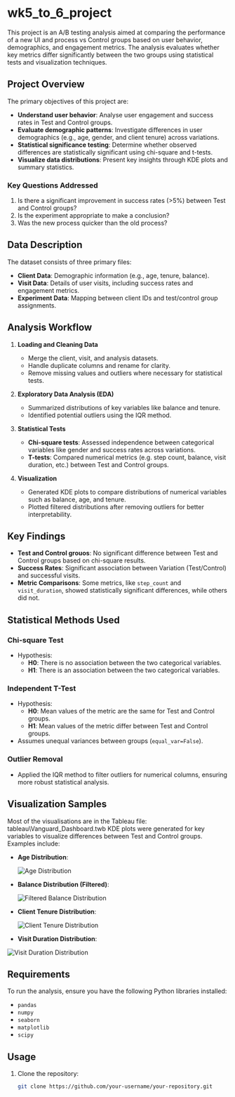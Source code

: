 # wk5_to_6_project

This project is an A/B testing analysis aimed at comparing the performance of a new UI and process vs Control groups based on user behavior, demographics, and engagement metrics. The analysis evaluates whether key metrics differ significantly between the two groups using statistical tests and visualization techniques.

## Project Overview

The primary objectives of this project are:
- **Understand user behavior**: Analyse user engagement and success rates in Test and Control groups.
- **Evaluate demographic patterns**: Investigate differences in user demographics (e.g., age, gender, and client tenure) across variations.
- **Statistical significance testing**: Determine whether observed differences are statistically significant using chi-square and t-tests.
- **Visualize data distributions**: Present key insights through KDE plots and summary statistics.

### Key Questions Addressed
1. Is there a significant improvement in success rates (>5%) between Test and Control groups?
2. Is the experiment appropriate to make a conclusion?
3. Was the new process quicker than the old process?

## Data Description

The dataset consists of three primary files:
- **Client Data**: Demographic information (e.g., age, tenure, balance).
- **Visit Data**: Details of user visits, including success rates and engagement metrics.
- **Experiment Data**: Mapping between client IDs and test/control group assignments.

## Analysis Workflow

1. **Loading and Cleaning Data**
   - Merge the client, visit, and analysis datasets.
   - Handle duplicate columns and rename for clarity.
   - Remove missing values and outliers where necessary for statistical tests.

2. **Exploratory Data Analysis (EDA)**
   - Summarized distributions of key variables like balance and tenure.
   - Identified potential outliers using the IQR method.

3. **Statistical Tests**
   - **Chi-square tests**: Assessed independence between categorical variables like gender and success rates across variations.
   - **T-tests**: Compared numerical metrics (e.g. step count, balance, visit duration, etc.) between Test and Control groups.

4. **Visualization**
   - Generated KDE plots to compare distributions of numerical variables such as balance, age, and tenure.
   - Plotted filtered distributions after removing outliers for better interpretability.

## Key Findings

- **Test and Control grouos**: No significant difference between Test and Control groups based on chi-square results.
- **Success Rates**: Significant association between Variation (Test/Control) and successful visits.
- **Metric Comparisons**: Some metrics, like `step_count` and `visit_duration`, showed statistically significant differences, while others did not.

## Statistical Methods Used

### Chi-square Test
- Hypothesis:
  - **H0**: There is no association between the two categorical variables.
  - **H1**: There is an association between the two categorical variables.

### Independent T-Test
- Hypothesis:
  - **H0**: Mean values of the metric are the same for Test and Control groups.
  - **H1**: Mean values of the metric differ between Test and Control groups.
- Assumes unequal variances between groups (`equal_var=False`).

### Outlier Removal
- Applied the IQR method to filter outliers for numerical columns, ensuring more robust statistical analysis.

## Visualization Samples
Most of the visualisations are in the Tableau file: tableau\Vanguard_Dashboard.twb
KDE plots were generated for key variables to visualize differences between Test and Control groups. Examples include:

- **Age Distribution**:
  
  ![Age Distribution](figures/age_dist_control_vs_test.png)
  
- **Balance Distribution (Filtered)**:
  
  ![Filtered Balance Distribution](figures/bal_dist_control_vs_test_filtered.png)
  
- **Client Tenure Distribution**:
  
  ![Client Tenure Distribution](figures/clnt_tenure_dist_control_vs_test.png)

- **Visit Duration Distribution**:
  
 ![Visit Duration Distribution](figures/visit_duration_control_vs_test.png)

## Requirements

To run the analysis, ensure you have the following Python libraries installed:
- `pandas`
- `numpy`
- `seaborn`
- `matplotlib`
- `scipy`

## Usage

1. Clone the repository:
   ```bash
   git clone https://github.com/your-username/your-repository.git

